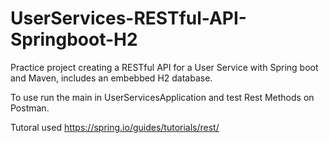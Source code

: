 # UserServices-RESTful-API-Springboot-H2

Practice project creating a RESTful API for a User Service with Spring boot and Maven, includes an embebbed H2 database.

To use run the main in UserServicesApplication and test Rest Methods on Postman.

Tutoral used https://spring.io/guides/tutorials/rest/
